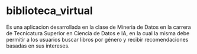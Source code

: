 # biblioteca_virtual
Es una aplicacion desarrollada en la clase de Mineria de Datos en la carrera de Tecnicatura Superior en Ciencia de Datos e IA, en la cual la misma debe permitir a los usuarios buscar libros por género y recibir recomendaciones basadas en sus intereses.
